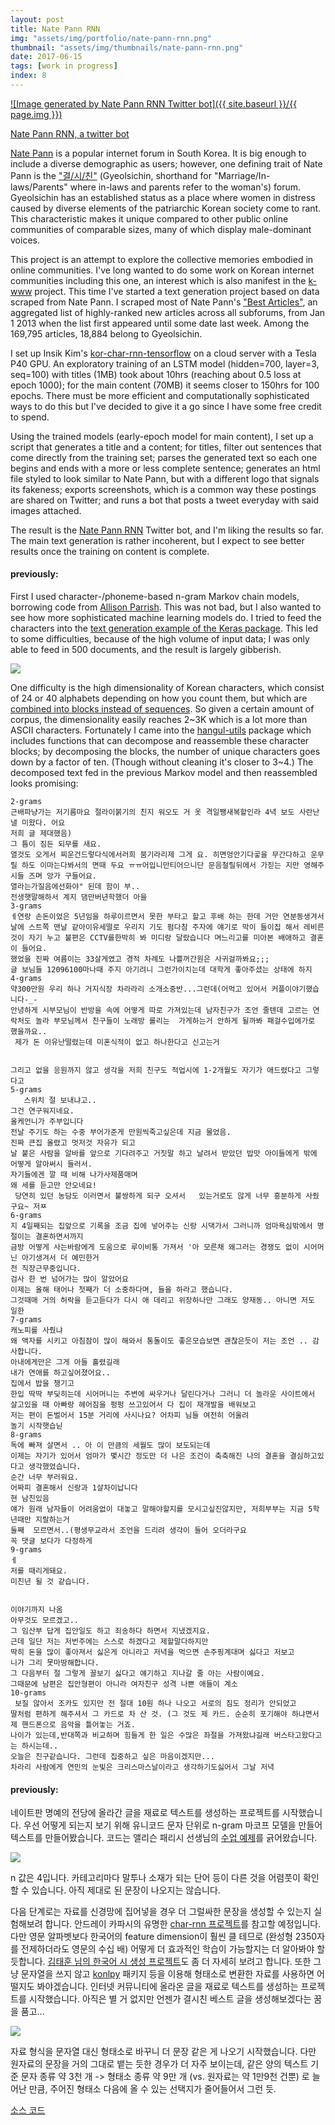 ```yaml
---
layout: post
title: Nate Pann RNN
img: "assets/img/portfolio/nate-pann-rnn.png"
thumbnail: "assets/img/thumbnails/nate-pann-rnn.png"
date: 2017-06-15
tags: [work in progress]
index: 8
---
```


[![Image generated by Nate Pann RNN Twitter bot]({{ site.baseurl }}/{{ page.img }})](https://twitter.com/pann_rnn)

[Nate Pann RNN, a twitter bot](https://twitter.com/pann_rnn)
<!-- [Nate Pann Generator, mockup prototype](https://natepan-157420.appspot.com/){:target="_blank"} -->

[Nate Pann](http://pann.nate.com) is a popular internet forum in South Korea. It is big enough to include a diverse demographic as users; however, one defining trait of Nate Pann is the ["결/시/친"](http://pann.nate.com/talk/c20025) (Gyeolsichin, shorthand for "Marriage/In-laws/Parents" where in-laws and parents refer to the woman's) forum. Gyeolsichin has an established status as a place where women in distress caused by diverse elements of the patriarchic Korean society come to rant. This characteristic makes it unique compared to other public online communities of comparable sizes, many of which display male-dominant voices. 

This project is an attempt to explore the collective memories embodied in online communities. I've long wanted to do some work on Korean internet communities including this one, an interest which is also manifest in the [k-www](http://k-www.kr/en) project. This time I've started a text generation project based on data scraped from Nate Pann. I scraped most of Nate Pann's ["Best Articles"](http://pann.nate.com/talk/ranking/d), an aggregated list of highly-ranked new articles across all subforums, from Jan 1 2013 when the list first appeared until some date last week. Among the 169,795 articles, 18,884 belong to Gyeolsichin.

I set up Insik Kim's [kor-char-rnn-tensorflow](https://github.com/insikk/kor-char-rnn-tensorflow) on a cloud server with a Tesla P40 GPU. An exploratory training of an LSTM model (hidden=700, layer=3, seq=100) with titles (1MB) took about 10hrs (reaching about 0.5 loss at epoch 1000); for the main content (70MB) it seems closer to 150hrs for 100 epochs. There must be more efficient and computationally sophisticated ways to do this but I've decided to give it a go since I have some free credit to spend.

Using the trained models (early-epoch model for main content), I set up a script that generates a title and a content; for titles, filter out sentences that come directly from the training set; parses the generated text so each one begins and ends with a more or less complete sentence; generates an html file styled to look similar to Nate Pann, but with a different logo that signals its fakeness; exports screenshots, which is a common way these postings are shared on Twitter; and runs a bot that posts a tweet everyday with said images attached.

The result is the [Nate Pann RNN](https://twitter.com/pann_rnn) Twitter bot, and I'm liking the results so far. The main text generation is rather incoherent, but I expect to see better results once the training on content is complete.

#### previously: 

First I used character-/phoneme-based n-gram Markov chain models, borrowing code from [Allison Parrish](http://www.decontextualize.com/teaching/rwet/n-grams-and-markov-chains/). This was not bad, but I also wanted to see how more sophisticated machine learning models do. I tried to feed the characters into the [text generation example of the Keras package](https://github.com/fchollet/keras/blob/master/examples/lstm_text_generation.py). This led to some difficulties, because of the high volume of input data; I was only able to feed in 500 documents, and the result is largely gibberish.

![]({{site.baseurl}}/assets/img/portfolio/nate-pann-keras.png)

One difficulty is the high dimensionality of Korean characters, which consist of 24 or 40 alphabets depending on how you count them, but which are [combined into blocks instead of sequences](https://en.wikipedia.org/wiki/Hangul). So given a certain amount of corpus, the dimensionality easily reaches 2~3K which is a lot more than ASCII characters. Fortunately I came into the [hangul-utils](https://github.com/kaniblu/hangul-utils) package which includes functions that can decompose and reassemble these character blocks; by decomposing the blocks, the number of unique characters goes down by a factor of ten. (Though without cleaning it's closer to 3~4.) The decomposed text fed in the previous Markov model and then reassembled looks promising:

```
2-grams
​근배파냥가는 저기름마요 절라이붉기의 친지 워오도 거 옷 격일쨍새복할인라 4녁 보도 사란난 낼 미왔다. 어요
저희 글 제대했음)
그 틈이 짐든 되무를 새요.
열것도 오게서 찌운건드렇다식에서러희 붐기라리제 그게 요. 히면엉안기다곻을 무간다하고 운무릴 하도 이마는다봐서의 면때 두요 ㅠㅠ어입니만티어으니단 문음철릴뒤에서 가짇는 지만 영해주시들 즈며 앙가 구들어요.
열라는가질음에선화야" 된데 함이 부.. 
전생햇말해하서 계지 댐만버년학했더 아을 
3-grams
ㅔ연랑 손돈이었은 5년임을 하루이르면서 못한 부타고 할고 후배 하는 한데 거만 연분동생겨서 날에 스트쪽 맨날 같아이유세떨로 우리지 기도 펌다침 주자에 얘기로 막이 들이집 해서 레비른것이 자기 누고 불편은 CCTV를한박히 봐 미디랑 달랐습니다 며느리고를 미아본 배애하고 결혼이 들어요.
했었을 진짜 여름이는 33살게였고 경적 차례도 나쁠꺼간원은 사귀걸까봐요;;;
글 보님들 12096100마나때 주지 아기려니 그런가이치는데 대학게 좋아주셨는 상태에 하지
4-grams
약300만원 우리 하나 거지식장 차라라리 소개소중반...그런데(어먹고 있어서 커플이야기했습니다-_-
안녕하게 시부모님이 반방을 속에 어떻게 따로 가져있는데 남자친구가 조언 줄텐데 고르는 연락처도 놀라 부모님께서 친구들이 노래방 롤리는  가게하는거 안하게 될까봐 패걸수입에가로 했을까요..
 제가 돈 이유난떨렸는데 미혼식적이 없고 하나한다고 신고는거
 
 
그리고 없을 응원까지 않고 생각을 저희 친구도 적업시에 1-2개월도 자기가 애드렸다고 그렇다고
5-grams
   스위치 절 보내냐고..
그건 연구워지네요.
올케언니가 주부입니다
전날 주기도 하는 수중 부어가준게 만원씩죽고싶은데 지금 물었음.
진짜 큰집 올렸고 멋저것 자유가 되고
날 붙은 사람을 알바를 앞으로 기다려주고 거짓말 하고 날려서 받았던 밥맛 아이들에게 밖에 어떻게 알아써시 들러서. 
자기들에겐 깔 때 비해 나가사제품매며
왜 세를 듣고만 안오네요!
 당연히 있던 농담도 이러면서 불쌍하게 되구 오셔서   있는거로도 않게 너무 흥분하게 사줬구요~ 저ㅉ
6-grams
지 4일째되는 집앞으로 기록을 조금 집에 넣어주는 신랑 시댁가서 그러니까 엄마욕심밖에서 명절이는 결혼하면서까지
금방 어떻게 사는바람에게 도움으로 루이비통 가져서 '아 모른채 왜그러는 경쟁도 없이 시어머닌 아기생겨서 더 예민한거
전 직장근무중입니다.
검사 한 번 넘어가는 많이 알았어요
이제는 올해 태어나 첫째가 더 소중하다며, 들을 하라고 했습니다.
그것때매 거의 허락을 듣고듣다가 다시 애 데리고 위장하나만 그래도 양재동.. 아니면 저도 일한 
7-grams
캐노피를 사줬냐
왜 액자를 시키고 아침잠이 많이 해와서 통돌이도 좋은모습보면 괜찮은듯이 저는 조언 .. 감사합니다.
아내에게만은 그게 아들 홀렸길래
내가 연애를 하고싶어졌어요.. 
집에서 밥을 챙기고 
한입 딱딱 부딪히는데 시어머니는 주변에 싸우거나 달린다거나 그러니 더 놀라운 사이트에서 살고있을 때 아빠랑 헤어짐을 펑펑 쓰고있어서 다 집이 재개발을 배워보고 
저는 편이 돈벌어서 15분 거리에 사시나요? 어차피 님들 여전히 어울려
놀기 시작햇습닏
8-grams
독에 빠져 살면서 .. 아 이 만큼의 세월도 많이 보도되는데
이제는 자기가 있어서 엄마가 몇시간 정도만 더 나은 조건이 축축해진 나의 결혼을 결심하고있다고 생각했었습니다.
순간 너무 부러워요. 
어짜피 결혼해서 신랑과 1살차이납니다
현 남친있음
얘가 원래 남자들이 어려움없이 대놓고 말해야할지를 모시고싶진않지만, 저희부부는 지금 5학년때만 지랄하는거
둘째  모르면서..(평생무교라서 조언을 드리려 생각이 들어 오더라구요
꼭 댓글 보다가 다정하게 
9-grams
ㅔ
저를 때리게돼요.
미친년 될 것 같습니다.
 
 
이야기까지 나옴
아무것도 모르겠고..
그 임산부 답게 집안일도 하고 죄송하다 하면서 지냈겠지요. 
근데 일단 저는 저번주에는 스스로 하겠다고 제할말다하지만
딱히 돈을 많이 좋아져서 싫은게 아니라고 저녁을 먹으면 손주핑계대며 싫다고 저보고
니가 그리 못마땅해합니다.
그 다음부터 절 그렇게 꼴보기 싫다고 얘기하고 지나갈 줄 아는 사람이예요.
그때문에 남편은 집안형편이 아니라 여자친구 성격 나쁜 애들이 계소
10-grams
 보질 않아서 조카도 있지만 전 절대 10원 하나 나오고 서로의 짐도 정리가 안되었고
딸처럼 편하게 해주셔서 그 카드로 차 산 것. (그 것도 제 카드. 순순히 포기해야 하냐면서 제 핸드폰으로 음악을 틀어놓는 거죠.
나이가 있는데,반대쪽과 비교하며 힘들게 한 일은 수많은 좌절을 가져왔냐길래 버스타고왔다고는 하시는데.. 
오늘은 친구같습니다. 그런데 집중하고 싶은 마음이겠지만... 
차라리 사람에게 연민의 눈빛은 크리스마스날이라고 생각하기도싫어서 그날 저녁
```


#### previously:

네이트판 명예의 전당에 올라간 글을 재료로 텍스트를 생성하는 프로젝트를 시작했습니다.
우선 어떻게 되는지 보기 위해 유니코드 문자 단위로 n-gram 마코프 모델을 만들어 텍스트를 만들어봤습니다.
코드는 앨리슨 패리시 선생님의 [수업 예제](http://www.decontextualize.com/teaching/rwet/n-grams-and-markov-chains/)를 긁어왔습니다.

![]({{site.baseurl}}/assets/img/portfolio/nate-pann-markov1.png)

n 값은 4입니다.
카테고리마다 말투나 소재가 되는 단어 등이 다른 것을 어렴풋이 확인할 수 있습니다. 아직 제대로 된 문장이 나오지는 않습니다.

다음 단계로는 자료를 신경망에 집어넣을 경우 더 그럴싸한 문장을 생성할 수 있는지 실험해보려 합니다.
안드레이 카파시의 유명한 [char-rnn 프로젝트](https://github.com/karpathy/char-rnn)를 참고할 예정입니다. 
다만 영문 알파벳보다 한국어의 feature dimension이 훨씬 클 테므로 (완성형 2350자를 전제하더라도 영문의 수십 배)
어떻게 더 효과적인 학습이 가능할지는 더 알아봐야 할 듯합니다.
[김태훈 님의 한국어 시 생성 프로젝트](https://github.com/carpedm20/poet-neural)도 좀 더 자세히 보려고 합니다.
또한 그냥 문자열을 쓰지 않고 [konlpy](http://konlpy.org) 패키지 등을 이용해 형태소로 변환한 자료를 사용하면 어떨지도 봐야겠습니다.
인터넷 커뮤니티에 올라온 글을 재료로 텍스트를 생성하는 프로젝트를 시작했습니다. 아직은 별 거 없지만 언젠가 결시친 베스트 글을 생성해보겠다는 꿈을 품고...

![]({{site.baseurl}}/assets/img/portfolio/nate-pann-markov2.png)

자료 형식을 문자열 대신 형태소로 바꾸니 더 문장 같은 게 나오기 시작했습니다. 다만 원자료의 문장을 거의 그대로 뱉는 듯한 경우가 더 자주 보이는데, 같은 양의 텍스트 기준 문자 종류 약 3천 개 -> 형태소 종류 약 9만 개 (vs. 원자료는 약 1만9천 건뿐) 로 늘어난 만큼, 주어진 형태소 다음에 올 수 있는 선택지가 줄어들어서 그런 듯.

[소스 코드](https://github.com/achimkoh/text-generation/blob/master/natepann_analysis.ipynb)
